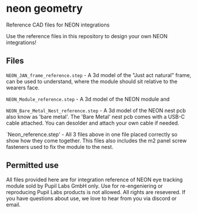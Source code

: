 # neon geometry
Reference CAD files for NEON integrations

Use the reference files in this repository to design your own NEON integrations!

## Files

`NEON_JAN_frame_reference.step` - A 3d model of the "Just act natural" frame, can be used to understand, where the module should sit relative to the wearers face.

`NEON_Module_reference.step` - A 3d model of the NEON module and 

`NEON_Bare_Metal_Nest_reference.step` - A 3d model of the NEON nest pcb also know as 'bare metal'. The 'Bare Metal' nest pcb comes with a USB-C cable attached. You can desolder and attach your own cable if needed.

`Neon_reference.step' - All 3 files above in one file placed correctly so show how they come together. This files also includes the m2 panel screw fasteners used to fix the module to the nest.


## Permitted use
All files provided here are for integration reference of NEON eye tracking module sold by Pupil Labs GmbH only. Use for re-engeniering or reproducing Pupil Labs products is not allowed. All rights are resevered. If you have questions about use, we love to hear from you via discord or email.  
